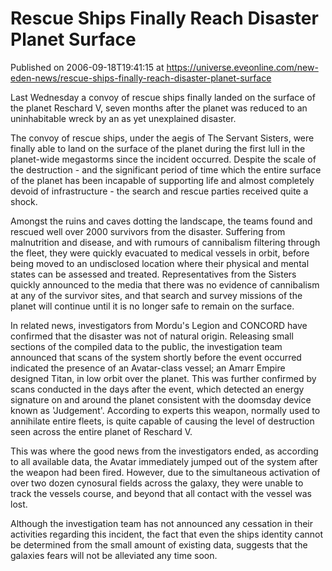 # Rescue Ships Finally Reach Disaster Planet Surface
Published on 2006-09-18T19:41:15 at https://universe.eveonline.com/new-eden-news/rescue-ships-finally-reach-disaster-planet-surface

Last Wednesday a convoy of rescue ships finally landed on the surface of the planet Reschard V, seven months after the planet was reduced to an uninhabitable wreck by an as yet unexplained disaster. 

The convoy of rescue ships, under the aegis of The Servant Sisters, were finally able to land on the surface of the planet during the first lull in the planet-wide megastorms since the incident occurred. Despite the scale of the destruction - and the significant period of time which the entire surface of the planet has been incapable of supporting life and almost completely devoid of infrastructure - the search and rescue parties received quite a shock. 

Amongst the ruins and caves dotting the landscape, the teams found and rescued well over 2000 survivors from the disaster. Suffering from malnutrition and disease, and with rumours of cannibalism filtering through the fleet, they were quickly evacuated to medical vessels in orbit, before being moved to an undisclosed location where their physical and mental states can be assessed and treated. Representatives from the Sisters quickly announced to the media that there was no evidence of cannibalism at any of the survivor sites, and that search and survey missions of the planet will continue until it is no longer safe to remain on the surface. 

In related news, investigators from Mordu's Legion and CONCORD have confirmed that the disaster was not of natural origin. Releasing small sections of the compiled data to the public, the investigation team announced that scans of the system shortly before the event occurred indicated the presence of an Avatar-class vessel; an Amarr Empire designed Titan, in low orbit over the planet. This was further confirmed by scans conducted in the days after the event, which detected an energy signature on and around the planet consistent with the doomsday device known as 'Judgement'. According to experts this weapon, normally used to annihilate entire fleets, is quite capable of causing the level of destruction seen across the entire planet of Reschard V. 

This was where the good news from the investigators ended, as according to all available data, the Avatar immediately jumped out of the system after the weapon had been fired. However, due to the simultaneous activation of over two dozen cynosural fields across the galaxy, they were unable to track the vessels course, and beyond that all contact with the vessel was lost. 

Although the investigation team has not announced any cessation in their activities regarding this incident, the fact that even the ships identity cannot be determined from the small amount of existing data, suggests that the galaxies fears will not be alleviated any time soon.
